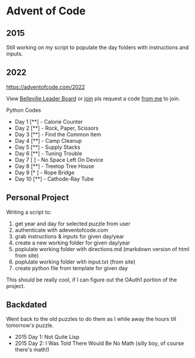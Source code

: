 # Advent of Code

## 2015

Still working on my script to populate the day folders with instructions and inputs.

## 2022

https://adventofcode.com/2022

View [Belleville Leader Board](https://adventofcode.com/2022/leaderboard/private/view/2588518) or [join](https://adventofcode.com/2022/leaderboard/private) pls request a code [from me](mailto:greg.denyes@gmail.com) to join.

Python Codes

- Day  1 [**] - Calorie Counter
- Day  2 [**] - Rock, Paper, Scissors
- Day  3 [**] - Find the Common Item
- Day  4 [**] - Camp Cleanup
- Day  5 [**] - Supply Stacks
- Day  6 [**] - Tuning Trouble
- Day  7 [  ] - No Space Left On Device
- Day  8 [**] - Treetop Tree House
- Day  9 [* ] - Rope Bridge
- Day 10 [**] - Cathode-Ray Tube

## Personal Project

Writing a script to:

1. get year and day for selected puzzle from user
2. authenticate with adeventofcode.com
3. grab instructions & inputs for given day/year
4. create a new working folder for given day/year
5. poplulate working folder with directions.md (markdown version of html from site)
6. poplulate working folder with input.txt (from site)
7. create python file from template for given day

This should be really cool, if I can figure out the OAuth1 portion of the project.

## Backdated

Went back to the old puzzles to do them as I while away the hours till tomorrow's puzzle.

- 2015 Day 1: Not Quite Lisp
- 2015 Day 2: I Was Told There Would Be No Math (silly boy, of course there's math!)